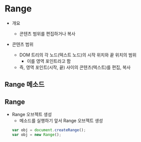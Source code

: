 # Range

* 개요
  * 콘텐츠 범위를 편집하거나 복사

* 콘텐츠 범위
  * DOM 트리의 각 노드(텍스트 노드)의 시작 위치와 끝 위치의 범위
    * 이를 영역 포인트라고 함
  * 즉, 영역 포인트(시작, 끝) 사이의 콘텐츠(텍스트)를 편집, 복사

## Range 메소드


## Range

* Range 오브젝트 생성
  * 메소드를 실행하기 앞서 Range 오브젝트 생성
  ```javascript
  var obj = document.createRange();
  var obj = new Range();
  ```
